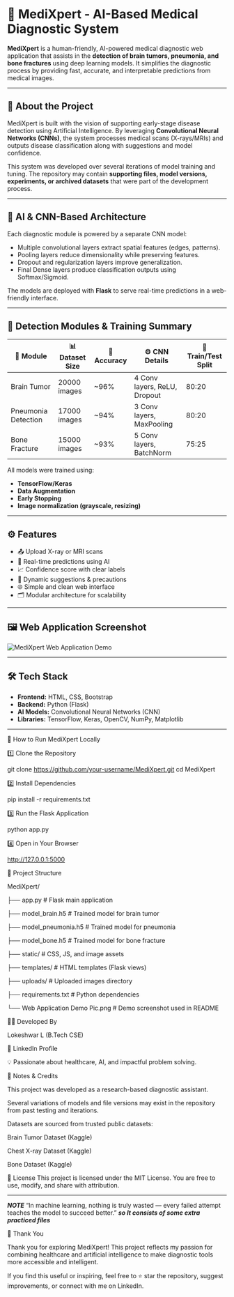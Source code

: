 
# 🧠 MediXpert - AI-Based Medical Diagnostic System

**MediXpert** is a human-friendly, AI-powered medical diagnostic web application that assists in the **detection of brain tumors, pneumonia, and bone fractures** using deep learning models. It simplifies the diagnostic process by providing fast, accurate, and interpretable predictions from medical images.

---

## 📌 About the Project

MediXpert is built with the vision of supporting early-stage disease detection using Artificial Intelligence. By leveraging **Convolutional Neural Networks (CNNs)**, the system processes medical scans (X-rays/MRIs) and outputs disease classification along with suggestions and model confidence.

This system was developed over several iterations of model training and tuning. The repository may contain **supporting files, model versions, experiments, or archived datasets** that were part of the development process.

---

## 🔬 AI & CNN-Based Architecture

Each diagnostic module is powered by a separate CNN model:

- Multiple convolutional layers extract spatial features (edges, patterns).
- Pooling layers reduce dimensionality while preserving features.
- Dropout and regularization layers improve generalization.
- Final Dense layers produce classification outputs using Softmax/Sigmoid.

The models are deployed with **Flask** to serve real-time predictions in a web-friendly interface.

---

## 🧪 Detection Modules & Training Summary

| 🧠 Module             | 📊 Dataset Size | 🎯 Accuracy | ⚙️ CNN Details              | 📁 Train/Test Split |
|----------------------|------------------|-------------|-----------------------------|----------------------|
| Brain Tumor          | 20000 images    | ~96%        | 4 Conv layers, ReLU, Dropout | 80:20                |
| Pneumonia Detection  | 17000 images    | ~94%        | 3 Conv layers, MaxPooling    | 80:20                |
| Bone Fracture        | 15000 images   | ~93%        | 5 Conv layers, BatchNorm     | 75:25                |

All models were trained using:
- **TensorFlow/Keras**
- **Data Augmentation**
- **Early Stopping**
- **Image normalization (grayscale, resizing)**

---

## ⚙️ Features

- 📤 Upload X-ray or MRI scans
- 🧠 Real-time predictions using AI
- 📈 Confidence score with clear labels
- 💬 Dynamic suggestions & precautions
- 🌐 Simple and clean web interface
- 🗂️ Modular architecture for scalability

---

## 🖼️ Web Application Screenshot

![MediXpert Web Application Demo](Web%20Application%20Demo%20Pic.png)

---

## 🛠️ Tech Stack

- **Frontend:** HTML, CSS, Bootstrap
- **Backend:** Python (Flask)
- **AI Models:** Convolutional Neural Networks (CNN)
- **Libraries:** TensorFlow, Keras, OpenCV, NumPy, Matplotlib

---

🚀 How to Run MediXpert Locally


1️⃣ Clone the Repository




git clone https://github.com/your-username/MediXpert.git
cd MediXpert



2️⃣ Install Dependencies




pip install -r requirements.txt



3️⃣ Run the Flask Application




python app.py



4️⃣ Open in Your Browser



http://127.0.0.1:5000



📁 Project Structure



MediXpert/


├── app.py                       # Flask main application


├── model_brain.h5               # Trained model for brain tumor


├── model_pneumonia.h5           # Trained model for pneumonia


├── model_bone.h5                # Trained model for bone fracture


├── static/                      # CSS, JS, and image assets


├── templates/                   # HTML templates (Flask views)


├── uploads/                     # Uploaded images directory


├── requirements.txt             # Python dependencies


└── Web Application Demo Pic.png # Demo screenshot used in README



👨‍💻 Developed By


Lokeshwar L (B.Tech CSE)


🔗 LinkedIn Profile


💡 Passionate about healthcare, AI, and impactful problem solving.




📢 Notes & Credits


This project was developed as a research-based diagnostic assistant.

Several variations of models and file versions may exist in the repository from past testing and iterations.

Datasets are sourced from trusted public datasets:

Brain Tumor Dataset (Kaggle)

Chest X-ray Dataset (Kaggle)

Bone Dataset (Kaggle)

📜 License
This project is licensed under the MIT License.
You are free to use, modify, and share with attribution.


-------------------------------------------------------------------------------

***NOTE***
“In machine learning, nothing is truly wasted — every failed attempt teaches the model to succeed better.” ***so It consists of some extra practiced files***

 🙏 Thank You

Thank you for exploring MediXpert!
This project reflects my passion for combining healthcare and artificial intelligence to make diagnostic tools more accessible and intelligent.

If you find this useful or inspiring, feel free to ⭐ star the repository, suggest improvements, or connect with me on LinkedIn.

                                                                   
                                                         
